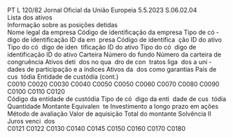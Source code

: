 PT  L 120/82 Jornal Oficial da União Europeia 5.5.2023
 S.06.02.04  
Lista dos ativos  
Informação sobre as posições detidas  
Nome legal 
da empresa  Código de 
identificação 
da empresa  Tipo de có ­
digo de 
identificação 
ID da em ­
presa  Código de 
identifica ­
ção ID do 
ativo  Tipo do có ­
digo de iden ­
tificação ID do 
ativo  Tipo do có ­
digo de 
identificação 
ID do ativo  Carteira  Número do 
fundo  Número da 
carteira de 
congruência  Ativos deti ­
dos no qua ­
dro de con ­
tratos liga ­
dos a uni ­
dades de 
participação 
e a índices  Ativos da ­
dos como 
garantias  País de cus ­
tódia  Entidade de 
custódia  (cont.)  
C0010  C0020  C0030  C0040  C0050  C0050  C0060  C0070  C0080  C0090  C0100  C0110  C0120  
Código da 
entidade de 
custódia  Tipo de có ­
digo da enti ­
dade de cus ­
tódia  Quantidade  Montante 
Equivalen ­
te  Investimento 
a longo prazo 
em ações  Método de 
avaliação  Valor de 
aquisição  Total do 
montante 
Solvência II  Juros venci ­
dos  
C0121  C0122  C0130  C0140  C0145  C0150  C0160  C0170  C0180